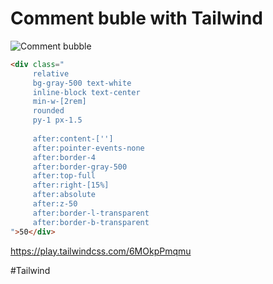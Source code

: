 # Comment buble with Tailwind

![Comment bubble](Tailwind/comment-bubble.png)

```html
<div class="
	 relative
	 bg-gray-500 text-white
	 inline-block text-center 
	 min-w-[2rem]
	 rounded
	 py-1 px-1.5 	 
	 
	 after:content-[''] 
	 after:pointer-events-none
	 after:border-4 
	 after:border-gray-500 
	 after:top-full
	 after:right-[15%]
	 after:absolute
	 after:z-50 
	 after:border-l-transparent
	 after:border-b-transparent
">50</div>
```

https://play.tailwindcss.com/6MOkpPmqmu

#Tailwind